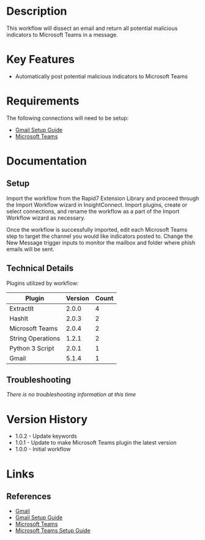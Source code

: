 # Description

This workflow will dissect an email and return all potential malicious indicators to Microsoft Teams in a message.

# Key Features

* Automatically post potential malicious indicators to Microsoft Teams

# Requirements

The following connections will need to be setup: 

* [Gmail Setup Guide](https://insightconnect.help.rapid7.com/docs/gmail-api)
* [Microsoft Teams](https://insightconnect.help.rapid7.com/docs/microsoft-teams)

# Documentation

## Setup

Import the workflow from the Rapid7 Extension Library and proceed through the Import Workflow wizard in InsightConnect. Import plugins, create or select connections, and rename the workflow as a part of the Import Workflow wizard as necessary.

Once the workflow is successfully imported, edit each Microsoft Teams step to target the channel you would like indicators posted to. Change the New Message trigger inputs to monitor the mailbox and folder where phish emails will be sent. 

## Technical Details

Plugins utilized by workflow:

|Plugin|Version|Count|
|----|----|--------|
|ExtractIt|2.0.0|4|
|HashIt|2.0.3|2|
|Microsoft Teams|2.0.4|2|
|String Operations|1.2.1|2|
|Python 3 Script|2.0.1|1|
|Gmail|5.1.4|1|

## Troubleshooting

_There is no troubleshooting information at this time_

# Version History

* 1.0.2 - Update keywords
* 1.0.1 - Update to make Microsoft Teams plugin the latest version
* 1.0.0 - Initial workflow

# Links

## References

* [Gmail](https://mail.google.com/)
* [Gmail Setup Guide](https://insightconnect.help.rapid7.com/docs/gmail-api)
* [Microsoft Teams](https://products.office.com/en-US/microsoft-teams/group-chat-software)
* [Microsoft Teams Setup Guide](https://insightconnect.help.rapid7.com/docs/microsoft-teams)
